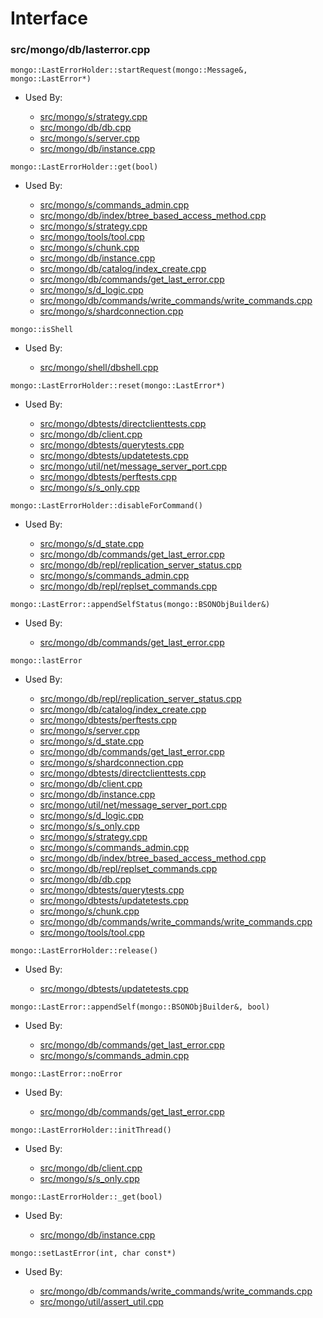 
# Interface

### src/mongo/db/lasterror.cpp

<div></div>

    mongo::LastErrorHolder::startRequest(mongo::Message&, mongo::LastError*)

- Used By:

    - [src/mongo/s/strategy.cpp](../../../sharding)
    - [src/mongo/db/db.cpp](../../../mongos\_and\_mongod\_mains)
    - [src/mongo/s/server.cpp](../../../mongos\_and\_mongod\_mains)
    - [src/mongo/db/instance.cpp](../../../storage\_layer\_structure)

<div></div>

    mongo::LastErrorHolder::get(bool)

- Used By:

    - [src/mongo/s/commands\_admin.cpp](../../../sharding)
    - [src/mongo/db/index/btree\_based\_access\_method.cpp](../../../indexing)
    - [src/mongo/s/strategy.cpp](../../../sharding)
    - [src/mongo/tools/tool.cpp](../../../tools)
    - [src/mongo/s/chunk.cpp](../../../sharding)
    - [src/mongo/db/instance.cpp](../../../storage\_layer\_structure)
    - [src/mongo/db/catalog/index\_create.cpp](../../../storage\_layer\_structure)
    - [src/mongo/db/commands/get\_last\_error.cpp](../../../database\_commands)
    - [src/mongo/s/d\_logic.cpp](../../../writeback\_listener)
    - [src/mongo/db/commands/write\_commands/write\_commands.cpp](../../../write\_commands)
    - [src/mongo/s/shardconnection.cpp](../../../sharding)

<div></div>

    mongo::isShell

- Used By:

    - [src/mongo/shell/dbshell.cpp](../../../mongo\_shell)

<div></div>

    mongo::LastErrorHolder::reset(mongo::LastError*)

- Used By:

    - [src/mongo/dbtests/directclienttests.cpp](../../../unit\_tests)
    - [src/mongo/db/client.cpp](../../../client\_and\_operation\_tracking)
    - [src/mongo/dbtests/querytests.cpp](../../../unit\_tests)
    - [src/mongo/dbtests/updatetests.cpp](../../../unit\_tests)
    - [src/mongo/util/net/message\_server\_port.cpp](../../../network\_core)
    - [src/mongo/dbtests/perftests.cpp](../../../unit\_tests)
    - [src/mongo/s/s\_only.cpp](../../../client\_and\_operation\_tracking)

<div></div>

    mongo::LastErrorHolder::disableForCommand()

- Used By:

    - [src/mongo/s/d\_state.cpp](../../../sharding)
    - [src/mongo/db/commands/get\_last\_error.cpp](../../../database\_commands)
    - [src/mongo/db/repl/replication\_server\_status.cpp](../../../replication)
    - [src/mongo/s/commands\_admin.cpp](../../../sharding)
    - [src/mongo/db/repl/replset\_commands.cpp](../../../replication)

<div></div>

    mongo::LastError::appendSelfStatus(mongo::BSONObjBuilder&)

- Used By:

    - [src/mongo/db/commands/get\_last\_error.cpp](../../../database\_commands)

<div></div>

    mongo::lastError

- Used By:

    - [src/mongo/db/repl/replication\_server\_status.cpp](../../../replication)
    - [src/mongo/db/catalog/index\_create.cpp](../../../storage\_layer\_structure)
    - [src/mongo/dbtests/perftests.cpp](../../../unit\_tests)
    - [src/mongo/s/server.cpp](../../../mongos\_and\_mongod\_mains)
    - [src/mongo/s/d\_state.cpp](../../../sharding)
    - [src/mongo/db/commands/get\_last\_error.cpp](../../../database\_commands)
    - [src/mongo/s/shardconnection.cpp](../../../sharding)
    - [src/mongo/dbtests/directclienttests.cpp](../../../unit\_tests)
    - [src/mongo/db/client.cpp](../../../client\_and\_operation\_tracking)
    - [src/mongo/db/instance.cpp](../../../storage\_layer\_structure)
    - [src/mongo/util/net/message\_server\_port.cpp](../../../network\_core)
    - [src/mongo/s/d\_logic.cpp](../../../writeback\_listener)
    - [src/mongo/s/s\_only.cpp](../../../client\_and\_operation\_tracking)
    - [src/mongo/s/strategy.cpp](../../../sharding)
    - [src/mongo/s/commands\_admin.cpp](../../../sharding)
    - [src/mongo/db/index/btree\_based\_access\_method.cpp](../../../indexing)
    - [src/mongo/db/repl/replset\_commands.cpp](../../../replication)
    - [src/mongo/db/db.cpp](../../../mongos\_and\_mongod\_mains)
    - [src/mongo/dbtests/querytests.cpp](../../../unit\_tests)
    - [src/mongo/dbtests/updatetests.cpp](../../../unit\_tests)
    - [src/mongo/s/chunk.cpp](../../../sharding)
    - [src/mongo/db/commands/write\_commands/write\_commands.cpp](../../../write\_commands)
    - [src/mongo/tools/tool.cpp](../../../tools)

<div></div>

    mongo::LastErrorHolder::release()

- Used By:

    - [src/mongo/dbtests/updatetests.cpp](../../../unit\_tests)

<div></div>

    mongo::LastError::appendSelf(mongo::BSONObjBuilder&, bool)

- Used By:

    - [src/mongo/db/commands/get\_last\_error.cpp](../../../database\_commands)
    - [src/mongo/s/commands\_admin.cpp](../../../sharding)

<div></div>

    mongo::LastError::noError

- Used By:

    - [src/mongo/db/commands/get\_last\_error.cpp](../../../database\_commands)

<div></div>

    mongo::LastErrorHolder::initThread()

- Used By:

    - [src/mongo/db/client.cpp](../../../client\_and\_operation\_tracking)
    - [src/mongo/s/s\_only.cpp](../../../client\_and\_operation\_tracking)

<div></div>

    mongo::LastErrorHolder::_get(bool)

- Used By:

    - [src/mongo/db/instance.cpp](../../../storage\_layer\_structure)

<div></div>

    mongo::setLastError(int, char const*)

- Used By:

    - [src/mongo/db/commands/write\_commands/write\_commands.cpp](../../../write\_commands)
    - [src/mongo/util/assert\_util.cpp](../../../utilities)
